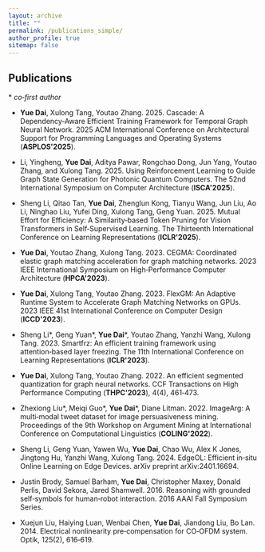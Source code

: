 ```yaml
---
layout: archive
title: ""
permalink: /publications_simple/
author_profile: true
sitemap: false
---
```


## Publications

\* *co‑first author*

- **Yue Dai**, Xulong Tang, Youtao Zhang. 2025. Cascade: A Dependency‑Aware Efficient Training Framework for Temporal Graph Neural Network. 2025 ACM International Conference on Architectural Support for Programming Languages and Operating Systems (**ASPLOS'2025**).

- Li, Yingheng, **Yue Dai**, Aditya Pawar, Rongchao Dong, Jun Yang, Youtao Zhang, and Xulong Tang. 2025. Using Reinforcement Learning to Guide Graph State Generation for Photonic Quantum Computers. The 52nd International Symposium on Computer Architecture (**ISCA'2025**).

- Sheng Li, Qitao Tan, **Yue Dai**, Zhenglun Kong, Tianyu Wang, Jun Liu, Ao Li, Ninghao Liu, Yufei Ding, Xulong Tang, Geng Yuan. 2025. Mutual Effort for Efficiency: A Similarity‑based Token Pruning for Vision Transformers in Self‑Supervised Learning. The Thirteenth International Conference on Learning Representations (**ICLR'2025**).

- **Yue Dai**, Youtao Zhang, Xulong Tang. 2023. CEGMA: Coordinated elastic graph matching acceleration for graph matching networks. 2023 IEEE International Symposium on High‑Performance Computer Architecture (**HPCA'2023**).

- **Yue Dai**, Xulong Tang, Youtao Zhang. 2023. FlexGM: An Adaptive Runtime System to Accelerate Graph Matching Networks on GPUs. 2023 IEEE 41st International Conference on Computer Design (**ICCD'2023**).

- Sheng Li\*, Geng Yuan\*, **Yue Dai***, Youtao Zhang, Yanzhi Wang, Xulong Tang. 2023. Smartfrz: An efficient training framework using attention‑based layer freezing. The 11th International Conference on Learning Representations (**ICLR'2023**).

- **Yue Dai**, Xulong Tang, Youtao Zhang. 2022. An efficient segmented quantization for graph neural networks. CCF Transactions on High Performance Computing (**THPC'2023**), 4(4), 461‑473.

- Zhexiong Liu\*, Meiqi Guo\*, **Yue Dai***, Diane Litman. 2022. ImageArg: A multi‑modal tweet dataset for image persuasiveness mining. Proceedings of the 9th Workshop on Argument Mining at International Conference on Computational Linguistics (**COLING'2022**).

- Sheng Li, Geng Yuan, Yawen Wu, **Yue Dai**, Chao Wu, Alex K Jones, Jingtong Hu, Yanzhi Wang, Xulong Tang. 2024. EdgeOL: Efficient in‑situ Online Learning on Edge Devices. arXiv preprint arXiv:2401.16694.

- Justin Brody, Samuel Barham, **Yue Dai**, Christopher Maxey, Donald Perlis, David Sekora, Jared Shamwell. 2016. Reasoning with grounded self‑symbols for human‑robot interaction. 2016 AAAI Fall Symposium Series.

- Xuejun Liu, Haiying Luan, Wenbai Chen, **Yue Dai**, Jiandong Liu, Bo Lan. 2014. Electrical nonlinearity pre‑compensation for CO‑OFDM system. Optik, 125(2), 616‑619.
